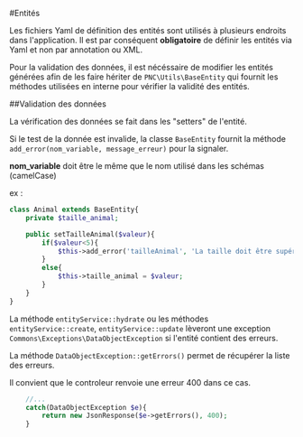 #Entités

Les fichiers Yaml de définition des entités sont utilisés à plusieurs endroits dans l'application. Il est par conséquent **obligatoire** de définir les entités via Yaml et non par annotation ou XML.

Pour la validation des données, il est nécéssaire de modifier les entités générées afin de les faire hériter de `PNC\Utils\BaseEntity` qui fournit les méthodes utilisées en interne pour vérifier la validité des entités.


##Validation des données

La vérification des données se fait dans les "setters" de l'entité.

Si le test de la donnée est invalide, la classe `BaseEntity` fournit la méthode `add_error(nom_variable, message_erreur)` pour la signaler.

**nom_variable** doit être le même que le nom utilisé dans les schémas (camelCase)

ex :

```php
class Animal extends BaseEntity{
    private $taille_animal;

    public setTailleAnimal($valeur){
        if($valeur<5){
            $this->add_error('tailleAnimal', 'La taille doit être supérieure à 5.');
        }
        else{
            $this->taille_animal = $valeur;
        }
    }
}
```

La méthode `entityService::hydrate` ou les méthodes `entityService::create`, `entityService::update` lèveront une exception `Commons\Exceptions\DataObjectException` si l'entité contient des erreurs.

La méthode `DataObjectException::getErrors()` permet de récupérer la liste des erreurs.

Il convient que le controleur renvoie une erreur 400 dans ce cas.

```php
    //...
    catch(DataObjectException $e){
        return new JsonResponse($e->getErrors(), 400);
    }
```
